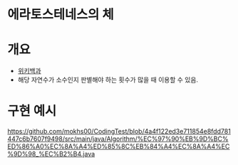 # 에라토스테네스의 체

# 개요
- [위키백과](https://ko.wikipedia.org/wiki/%EC%97%90%EB%9D%BC%ED%86%A0%EC%8A%A4%ED%85%8C%EB%84%A4%EC%8A%A4%EC%9D%98_%EC%B2%B4)
- 해당 자연수가 소수인지 판별해야 하는 횟수가 많을 때 이용할 수 있음.


# 구현 예시
https://github.com/mokhs00/CodingTest/blob/4a4f122ed3e711854e8fdd781447c6b7607f9498/src/main/java/Algorithm/%EC%97%90%EB%9D%BC%ED%86%A0%EC%8A%A4%ED%85%8C%EB%84%A4%EC%8A%A4%EC%9D%98_%EC%B2%B4.java